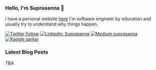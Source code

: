 ### Hello, I'm Suprasanna 👋
I have a personal website [here](https://suprasanna.com/)
I'm software engineer by education and usually try to understand why things happen.

[![Twitter Follow](https://img.shields.io/twitter/follow/spsarkar?label=Follow)](https://twitter.com/spsarkar)
[![Linkedin: Suprasanna](https://img.shields.io/badge/-Suprasanna%20Sarkar-blue?style=flat-square&logo=Linkedin&logoColor=white&link=https://www.linkedin.com/in/spsarkar/)](https://www.linkedin.com/in/spsarkar/)
[![Medium suprasanna](https://img.shields.io/badge/-suprasanna-000000?style=flat&labelColor=000000&logo=Medium&link=https://medium.com/@suprasanna)](https://medium.com/@suprasanna)
[![Kaggle sarkar](https://img.shields.io/badge/-sarkar-teal?style=flat&logo=kaggle&logoColor=deepblue&link=https://www.kaggle.com/sarkar)](https://www.kaggle.com/sarkar)

### Latest Blog Posts
TBA